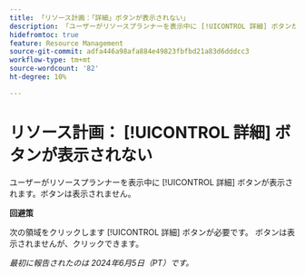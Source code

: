 ```yaml
---
title: 「リソース計画：「詳細」ボタンが表示されない」
description: 「ユーザーがリソースプランナーを表示中に [!UICONTROL 詳細] ボタンが表示されます。ボタンは表示されません。 回避策はあります。」
hidefromtoc: true
feature: Resource Management
source-git-commit: adfa446a98afa884e49823fbfbd21a83d6dddcc3
workflow-type: tm+mt
source-wordcount: '82'
ht-degree: 10%

---
```



# リソース計画： [!UICONTROL 詳細] ボタンが表示されない

ユーザーがリソースプランナーを表示中に [!UICONTROL 詳細] ボタンが表示されます。ボタンは表示されません。

**回避策**

次の領域をクリックします [!UICONTROL 詳細] ボタンが必要です。 ボタンは表示されませんが、クリックできます。

_最初に報告されたのは 2024年6月5日（PT）です。_
